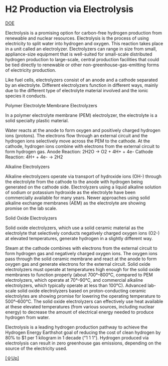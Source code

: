 # H2 Production via Electrolysis

[DOE](https://www.energy.gov/eere/fuelcells/hydrogen-production-electrolysis)

Electrolysis is a promising option for carbon-free hydrogen production
from renewable and nuclear resources. Electrolysis is the process of
using electricity to split water into hydrogen and oxygen. This
reaction takes place in a unit called an electrolyzer. Electrolyzers
can range in size from small, appliance-size equipment that is
well-suited for small-scale distributed hydrogen production to
large-scale, central production facilities that could be tied directly
to renewable or other non-greenhouse-gas-emitting forms of electricity
production.

Like fuel cells, electrolyzers consist of an anode and a cathode
separated by an electrolyte. Different electrolyzers function in
different ways, mainly due to the different type of electrolyte
material involved and the ionic species it conducts.

Polymer Electrolyte Membrane Electrolyzers

In a polymer electrolyte membrane (PEM) electrolyzer, the electrolyte
is a solid specialty plastic material.

Water reacts at the anode to form oxygen and positively charged
hydrogen ions (protons).  The electrons flow through an external
circuit and the hydrogen ions selectively move across the PEM to the
cathode.  At the cathode, hydrogen ions combine with electrons from
the external circuit to form hydrogen gas. Anode Reaction: 2H2O → O2 +
4H+ + 4e- Cathode Reaction: 4H+ + 4e- → 2H2

Alkaline Electrolyzers

Alkaline electrolyzers operate via transport of hydroxide ions (OH-)
through the electrolyte from the cathode to the anode with hydrogen
being generated on the cathode side. Electrolyzers using a liquid
alkaline solution of sodium or potassium hydroxide as the electrolyte
have been commercially available for many years. Newer approaches
using solid alkaline exchange membranes (AEM) as the electrolyte are
showing promise on the lab scale.

Solid Oxide Electrolyzers

Solid oxide electrolyzers, which use a solid ceramic material as the
electrolyte that selectively conducts negatively charged oxygen ions
(O2-) at elevated temperatures, generate hydrogen in a slightly
different way.

Steam at the cathode combines with electrons from the external circuit
to form hydrogen gas and negatively charged oxygen ions.  The oxygen
ions pass through the solid ceramic membrane and react at the anode to
form oxygen gas and generate electrons for the external circuit.
Solid oxide electrolyzers must operate at temperatures high enough for
the solid oxide membranes to function properly (about 700°–800°C,
compared to PEM electrolyzers, which operate at 70°–90°C, and
commercial alkaline electrolyzers, which typically operate at less
than 100°C). Advanced lab-scale solid oxide electrolyzers based on
proton-conducting ceramic electrolytes are showing promise for
lowering the operating temperature to 500°–600°C. The solid oxide
electrolyzers can effectively use heat available at these elevated
temperatures (from various sources, including nuclear energy) to
decrease the amount of electrical energy needed to produce hydrogen
from water.

Electrolysis is a leading hydrogen production pathway to achieve the
Hydrogen Energy Earthshot goal of reducing the cost of clean hydrogen
by 80% to $1 per 1 kilogram in 1 decade ("1 1 1"). Hydrogen produced
via electrolysis can result in zero greenhouse gas emissions,
depending on the source of the electricity used.

[[⇪Up]](h2-production.md)
